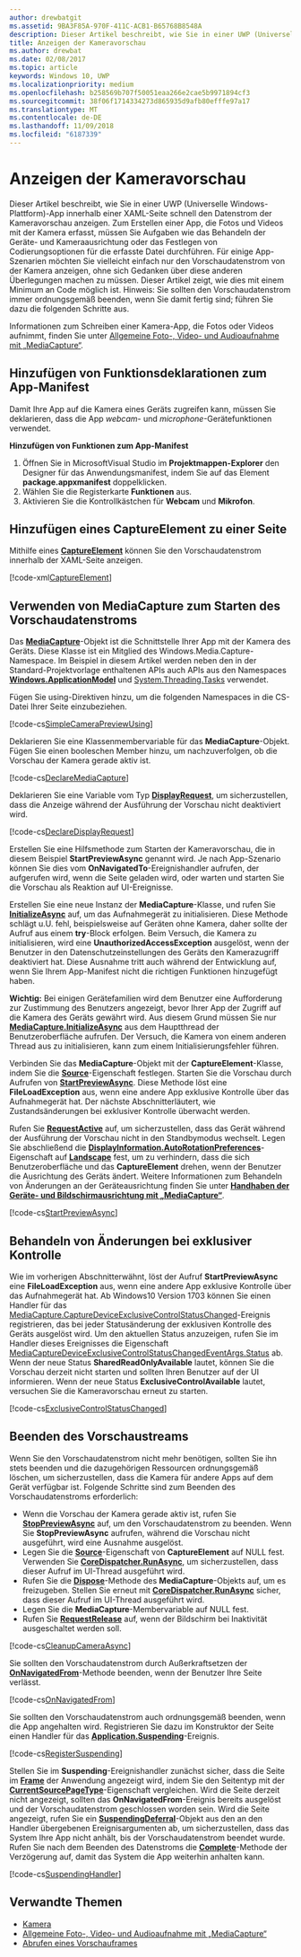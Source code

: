 ```yaml
---
author: drewbatgit
ms.assetid: 9BA3F85A-970F-411C-ACB1-B65768B8548A
description: Dieser Artikel beschreibt, wie Sie in einer UWP (Universelle Windows-Plattform)-App innerhalb einer XAML-Seite schnell den Datenstrom der Kameravorschau anzeigen.
title: Anzeigen der Kameravorschau
ms.author: drewbat
ms.date: 02/08/2017
ms.topic: article
keywords: Windows 10, UWP
ms.localizationpriority: medium
ms.openlocfilehash: b258569b707f50051eaa266e2cae5b9971894cf3
ms.sourcegitcommit: 38f06f1714334273d865935d9afb80efffe97a17
ms.translationtype: MT
ms.contentlocale: de-DE
ms.lasthandoff: 11/09/2018
ms.locfileid: "6187339"
---
```

# <a name="display-the-camera-preview"></a>Anzeigen der Kameravorschau


Dieser Artikel beschreibt, wie Sie in einer UWP (Universelle Windows-Plattform)-App innerhalb einer XAML-Seite schnell den Datenstrom der Kameravorschau anzeigen. Zum Erstellen einer App, die Fotos und Videos mit der Kamera erfasst, müssen Sie Aufgaben wie das Behandeln der Geräte- und Kameraausrichtung oder das Festlegen von Codierungsoptionen für die erfasste Datei durchführen. Für einige App-Szenarien möchten Sie vielleicht einfach nur den Vorschaudatenstrom von der Kamera anzeigen, ohne sich Gedanken über diese anderen Überlegungen machen zu müssen. Dieser Artikel zeigt, wie dies mit einem Minimum an Code möglich ist. Hinweis: Sie sollten den Vorschaudatenstrom immer ordnungsgemäß beenden, wenn Sie damit fertig sind; führen Sie dazu die folgenden Schritte aus.

Informationen zum Schreiben einer Kamera-App, die Fotos oder Videos aufnimmt, finden Sie unter [Allgemeine Foto-, Video- und Audioaufnahme mit „MediaCapture“](basic-photo-video-and-audio-capture-with-MediaCapture.md).

## <a name="add-capability-declarations-to-the-app-manifest"></a>Hinzufügen von Funktionsdeklarationen zum App-Manifest

Damit Ihre App auf die Kamera eines Geräts zugreifen kann, müssen Sie deklarieren, dass die App *webcam*- und *microphone*-Gerätefunktionen verwendet. 

**Hinzufügen von Funktionen zum App-Manifest**

1.  Öffnen Sie in MicrosoftVisual Studio im **Projektmappen-Explorer** den Designer für das Anwendungsmanifest, indem Sie auf das Element **package.appxmanifest** doppelklicken.
2.  Wählen Sie die Registerkarte **Funktionen** aus.
3.  Aktivieren Sie die Kontrollkästchen für **Webcam** und **Mikrofon**.

## <a name="add-a-captureelement-to-your-page"></a>Hinzufügen eines CaptureElement zu einer Seite

Mithilfe eines [**CaptureElement**](https://msdn.microsoft.com/library/windows/apps/br209278) können Sie den Vorschaudatenstrom innerhalb der XAML-Seite anzeigen.

[!code-xml[CaptureElement](./code/SimpleCameraPreview_Win10/cs/MainPage.xaml#SnippetCaptureElement)]



## <a name="use-mediacapture-to-start-the-preview-stream"></a>Verwenden von MediaCapture zum Starten des Vorschaudatenstroms

Das [**MediaCapture**](https://msdn.microsoft.com/library/windows/apps/br241124)-Objekt ist die Schnittstelle Ihrer App mit der Kamera des Geräts. Diese Klasse ist ein Mitglied des Windows.Media.Capture-Namespace. Im Beispiel in diesem Artikel werden neben den in der Standard-Projektvorlage enthaltenen APIs auch APIs aus den Namespaces [**Windows.ApplicationModel**](https://msdn.microsoft.com/library/windows/apps/br224691) und [System.Threading.Tasks](https://msdn.microsoft.com/library/windows/apps/xaml/system.threading.tasks.aspx) verwendet.

Fügen Sie using-Direktiven hinzu, um die folgenden Namespaces in die CS-Datei Ihrer Seite einzubeziehen.

[!code-cs[SimpleCameraPreviewUsing](./code/SimpleCameraPreview_Win10/cs/MainPage.xaml.cs#SnippetSimpleCameraPreviewUsing)]

Deklarieren Sie eine Klassenmembervariable für das **MediaCapture**-Objekt. Fügen Sie einen booleschen Member hinzu, um nachzuverfolgen, ob die Vorschau der Kamera gerade aktiv ist. 

[!code-cs[DeclareMediaCapture](./code/SimpleCameraPreview_Win10/cs/MainPage.xaml.cs#SnippetDeclareMediaCapture)]

Deklarieren Sie eine Variable vom Typ [**DisplayRequest**](https://msdn.microsoft.com/library/windows/apps/Windows.System.Display.DisplayRequest), um sicherzustellen, dass die Anzeige während der Ausführung der Vorschau nicht deaktiviert wird.

[!code-cs[DeclareDisplayRequest](./code/SimpleCameraPreview_Win10/cs/MainPage.xaml.cs#SnippetDeclareDisplayRequest)]

Erstellen Sie eine Hilfsmethode zum Starten der Kameravorschau, die in diesem Beispiel **StartPreviewAsync** genannt wird. Je nach App-Szenario können Sie dies vom **OnNavigatedTo**-Ereignishandler aufrufen, der aufgerufen wird, wenn die Seite geladen wird, oder warten und starten Sie die Vorschau als Reaktion auf UI-Ereignisse.

Erstellen Sie eine neue Instanz der **MediaCapture**-Klasse, und rufen Sie [**InitializeAsync**](https://msdn.microsoft.com/library/windows/apps/br226598) auf, um das Aufnahmegerät zu initialisieren. Diese Methode schlägt u.U. fehl, beispielsweise auf Geräten ohne Kamera, daher sollte der Aufruf aus einem **try**-Block erfolgen. Beim Versuch, die Kamera zu initialisieren, wird eine **UnauthorizedAccessException** ausgelöst, wenn der Benutzer in den Datenschutzeinstellungen des Geräts den Kamerazugriff deaktiviert hat. Diese Ausnahme tritt auch während der Entwicklung auf, wenn Sie Ihrem App-Manifest nicht die richtigen Funktionen hinzugefügt haben.

**Wichtig:** Bei einigen Gerätefamilien wird dem Benutzer eine Aufforderung zur Zustimmung des Benutzers angezeigt, bevor Ihrer App der Zugriff auf die Kamera des Geräts gewährt wird. Aus diesem Grund müssen Sie nur [**MediaCapture.InitializeAsync**](https://msdn.microsoft.com/library/windows/apps/br226598) aus dem Hauptthread der Benutzeroberfläche aufrufen. Der Versuch, die Kamera von einem anderen Thread aus zu initialisieren, kann zum einem Initialisierungsfehler führen.

Verbinden Sie das **MediaCapture**-Objekt mit der **CaptureElement**-Klasse, indem Sie die [**Source**](https://msdn.microsoft.com/library/windows/apps/br209280)-Eigenschaft festlegen. Starten Sie die Vorschau durch Aufrufen von [**StartPreviewAsync**](https://msdn.microsoft.com/library/windows/apps/br226613). Diese Methode löst eine **FileLoadException** aus, wenn eine andere App exklusive Kontrolle über das Aufnahmegerät hat. Der nächste Abschnitterläutert, wie Zustandsänderungen bei exklusiver Kontrolle überwacht werden.

Rufen Sie [**RequestActive**](https://msdn.microsoft.com/library/windows/apps/Windows.System.Display.DisplayRequest.RequestActive) auf, um sicherzustellen, dass das Gerät während der Ausführung der Vorschau nicht in den Standbymodus wechselt. Legen Sie abschließend die [**DisplayInformation.AutoRotationPreferences**](https://msdn.microsoft.com/library/windows/apps/Windows.Graphics.Display.DisplayInformation.AutoRotationPreferences)-Eigenschaft auf [**Landscape**](https://msdn.microsoft.com/library/windows/apps/Windows.Graphics.Display.DisplayOrientations) fest, um zu verhindern, dass die sich Benutzeroberfläche und das **CaptureElement** drehen, wenn der Benutzer die Ausrichtung des Geräts ändert. Weitere Informationen zum Behandeln von Änderungen an der Geräteausrichtung finden Sie unter [**Handhaben der Geräte- und Bildschirmausrichtung mit „MediaCapture“**](handle-device-orientation-with-mediacapture.md).  

[!code-cs[StartPreviewAsync](./code/SimpleCameraPreview_Win10/cs/MainPage.xaml.cs#SnippetStartPreviewAsync)]

## <a name="handle-changes-in-exclusive-control"></a>Behandeln von Änderungen bei exklusiver Kontrolle
Wie im vorherigen Abschnitterwähnt, löst der Aufruf **StartPreviewAsync** eine **FileLoadException** aus, wenn eine andere App exklusive Kontrolle über das Aufnahmegerät hat. Ab Windows10 Version 1703 können Sie einen Handler für das [MediaCapture.CaptureDeviceExclusiveControlStatusChanged](https://docs.microsoft.com/uwp/api/Windows.Media.Capture.MediaCapture.CaptureDeviceExclusiveControlStatusChanged)-Ereignis registrieren, das bei jeder Statusänderung der exklusiven Kontrolle des Geräts ausgelöst wird. Um den aktuellen Status anzuzeigen, rufen Sie im Handler dieses Ereignisses die Eigenschaft [MediaCaptureDeviceExclusiveControlStatusChangedEventArgs.Status](https://docs.microsoft.com/uwp/api/windows.media.capture.mediacapturedeviceexclusivecontrolstatuschangedeventargs.Status) ab. Wenn der neue Status **SharedReadOnlyAvailable** lautet, können Sie die Vorschau derzeit nicht starten und sollten Ihren Benutzer auf der UI informieren. Wenn der neue Status **ExclusiveControlAvailable** lautet, versuchen Sie die Kameravorschau erneut zu starten.

[!code-cs[ExclusiveControlStatusChanged](./code/SimpleCameraPreview_Win10/cs/MainPage.xaml.cs#SnippetExclusiveControlStatusChanged)]

## <a name="shut-down-the-preview-stream"></a>Beenden des Vorschaustreams

Wenn Sie den Vorschaudatenstrom nicht mehr benötigen, sollten Sie ihn stets beenden und die dazugehörigen Ressourcen ordnungsgemäß löschen, um sicherzustellen, dass die Kamera für andere Apps auf dem Gerät verfügbar ist. Folgende Schritte sind zum Beenden des Vorschaudatenstroms erforderlich:

-   Wenn die Vorschau der Kamera gerade aktiv ist, rufen Sie [**StopPreviewAsync**](https://msdn.microsoft.com/library/windows/apps/br226622) auf, um den Vorschaudatenstrom zu beenden. Wenn Sie **StopPreviewAsync** aufrufen, während die Vorschau nicht ausgeführt, wird eine Ausnahme ausgelöst.
-   Legen Sie die [**Source**](https://msdn.microsoft.com/library/windows/apps/br209280)-Eigenschaft von **CaptureElement** auf NULL fest. Verwenden Sie [**CoreDispatcher.RunAsync**](https://msdn.microsoft.com/library/windows/apps/windows.ui.core.coredispatcher.runasync.aspx), um sicherzustellen, dass dieser Aufruf im UI-Thread ausgeführt wird.
-   Rufen Sie die [**Dispose**](https://msdn.microsoft.com/library/windows/apps/dn278858)-Methode des **MediaCapture**-Objekts auf, um es freizugeben. Stellen Sie erneut mit [**CoreDispatcher.RunAsync**](https://msdn.microsoft.com/library/windows/apps/windows.ui.core.coredispatcher.runasync.aspx) sicher, dass dieser Aufruf im UI-Thread ausgeführt wird.
-   Legen Sie die **MediaCapture**-Membervariable auf NULL fest.
-   Rufen Sie [**RequestRelease**](https://msdn.microsoft.com/library/windows/apps/Windows.System.Display.DisplayRequest.RequestRelease) auf, wenn der Bildschirm bei Inaktivität ausgeschaltet werden soll.

[!code-cs[CleanupCameraAsync](./code/SimpleCameraPreview_Win10/cs/MainPage.xaml.cs#SnippetCleanupCameraAsync)]

Sie sollten den Vorschaudatenstrom durch Außerkraftsetzen der [**OnNavigatedFrom**](https://msdn.microsoft.com/library/windows/apps/br227507)-Methode beenden, wenn der Benutzer Ihre Seite verlässt.

[!code-cs[OnNavigatedFrom](./code/SimpleCameraPreview_Win10/cs/MainPage.xaml.cs#SnippetOnNavigatedFrom)]

Sie sollten den Vorschaudatenstrom auch ordnungsgemäß beenden, wenn die App angehalten wird. Registrieren Sie dazu im Konstruktor der Seite einen Handler für das [**Application.Suspending**](https://msdn.microsoft.com/library/windows/apps/br205860)-Ereignis.

[!code-cs[RegisterSuspending](./code/SimpleCameraPreview_Win10/cs/MainPage.xaml.cs#SnippetRegisterSuspending)]

Stellen Sie im **Suspending**-Ereignishandler zunächst sicher, dass die Seite im [**Frame**](https://msdn.microsoft.com/library/windows/apps/br242682) der Anwendung angezeigt wird, indem Sie den Seitentyp mit der [**CurrentSourcePageType**](https://msdn.microsoft.com/library/windows/apps/hh702390)-Eigenschaft vergleichen. Wird die Seite derzeit nicht angezeigt, sollten das **OnNavigatedFrom**-Ereignis bereits ausgelöst und der Vorschaudatenstrom geschlossen worden sein. Wird die Seite angezeigt, rufen Sie ein [**SuspendingDeferral**](https://msdn.microsoft.com/library/windows/apps/br224684)-Objekt aus den an den Handler übergebenen Ereignisargumenten ab, um sicherzustellen, dass das System Ihre App nicht anhält, bis der Vorschaudatenstrom beendet wurde. Rufen Sie nach dem Beenden des Datenstroms die [**Complete**](https://msdn.microsoft.com/library/windows/apps/br224685)-Methode der Verzögerung auf, damit das System die App weiterhin anhalten kann.

[!code-cs[SuspendingHandler](./code/SimpleCameraPreview_Win10/cs/MainPage.xaml.cs#SnippetSuspendingHandler)]


## <a name="related-topics"></a>Verwandte Themen

* [Kamera](camera.md)
* [Allgemeine Foto-, Video- und Audioaufnahme mit „MediaCapture“](basic-photo-video-and-audio-capture-with-MediaCapture.md)
* [Abrufen eines Vorschauframes](get-a-preview-frame.md)
